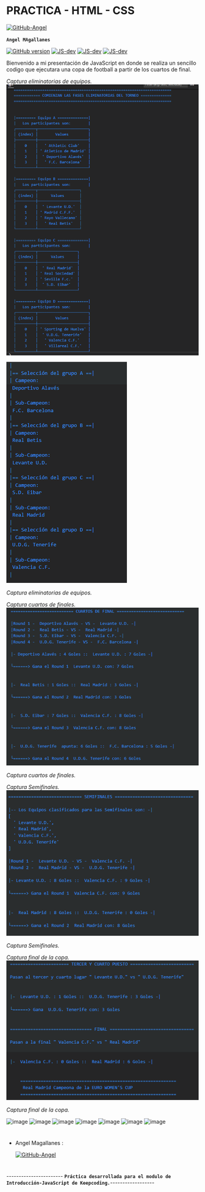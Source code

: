 # PRACTICA - HTML - CSS

[![GitHub-Angel](./Imagenes/gitangel.png)](https://github.com/VilyaTanke)

**`Angel MAgallanes`**



[![GitHub version](https://badge.fury.io/gh/VilyaTanke%2FPractica-JS.svg)](https://badge.fury.io/gh/VilyaTanke%2FPractica-JS)    [![JS-dev](https://img.shields.io/badge/JS-%3C-------------blue)](https://badge.fury.io/gh/VilyaTanke%2FPractica-JS) [![JS-dev](https://img.shields.io/badge/~~~~%3E-JS-red)](https://badge.fury.io/gh/VilyaTanke%2FPractica-JS)
 [![JS-dev](https://img.shields.io/badge/Status-%3C--desarrollo-yellowgreen)](https://badge.fury.io/gh/VilyaTanke%2FPractica-JS)

Bienvenido a mi presentación de JavaScript en donde se realiza un sencillo codigo que ejecutara una copa de football a partir de los cuartos de final. 

*Captura eliminatorias de equipos.*
 ![home page](./capturas%20de%20pantalla/Screenshot_23.png)

 ![home page](./capturas%20de%20pantalla/Screenshot_1.png)

*Captura eliminatorias de equipos.*

*Captura cuartos de finales.*
 ![home page](./capturas%20de%20pantalla/Screenshot_2.png)

*Captura cuartos de finales.*

*Captura Semifinales.*
 ![home page](./capturas%20de%20pantalla/Screenshot_3.png)

*Captura Semifinales.*

*Captura final de la copa.*
 ![home page](./capturas%20de%20pantalla/Screenshot_4.png)

*Captura final de la copa.*


  ![image](https://img.shields.io/badge/Desarrolla-dor-lightgrey) ![image](https://img.shields.io/badge/Desarrolla-dor-lightgrey) ![image](https://img.shields.io/badge/Desarrolla-dor-lightgrey) ![image](https://img.shields.io/badge/Desarrolla-dor-lightgrey) ![image](https://img.shields.io/badge/Desarrolla-dor-lightgrey) ![image](https://img.shields.io/badge/Desarrolla-dor-lightgrey) ![image](https://img.shields.io/badge/Desarrolla-dor-lightgrey)
#
- Angel Magallanes :

  [![GitHub-Angel](./Imagenes/gitangel.png)](https://github.com/VilyaTanke)

#
----------------------- **`Práctica desarrollada para el modulo de Introducción-JavaScript de Keepcoding.`**------------------
#